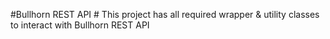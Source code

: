 #Bullhorn REST API #
This project has all required wrapper & utility classes to interact with Bullhorn REST API